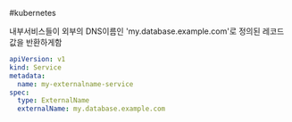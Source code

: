 #kubernetes

내부서비스들이 외부의 DNS이름인  'my.database.example.com'로 정의된 레코드값을 반환하게함

```yaml
apiVersion: v1
kind: Service
metadata:
  name: my-externalname-service
spec:
  type: ExternalName
  externalName: my.database.example.com
```